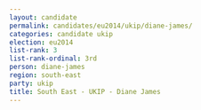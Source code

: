 ```yaml
---
layout: candidate
permalink: candidates/eu2014/ukip/diane-james/
categories: candidate ukip
election: eu2014
list-rank: 3
list-rank-ordinal: 3rd
person: diane-james
region: south-east
party: ukip
title: South East - UKIP - Diane James
---
```

